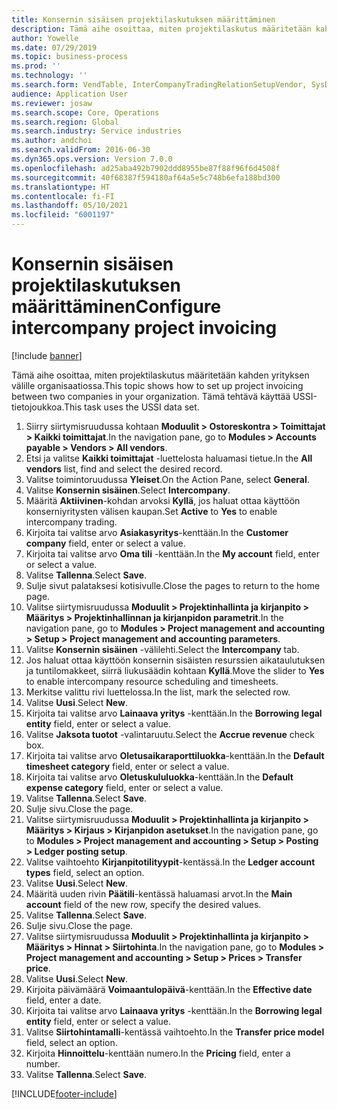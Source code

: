 ```yaml
---
title: Konsernin sisäisen projektilaskutuksen määrittäminen
description: Tämä aihe osoittaa, miten projektilaskutus määritetään kahden yrityksen välille organisaatiossa.
author: Yowelle
ms.date: 07/29/2019
ms.topic: business-process
ms.prod: ''
ms.technology: ''
ms.search.form: VendTable, InterCompanyTradingRelationSetupVendor, SysDataAreaSelectLookup, ProjParameters, ProjPosting, ProjTransferPrice
audience: Application User
ms.reviewer: josaw
ms.search.scope: Core, Operations
ms.search.region: Global
ms.search.industry: Service industries
ms.author: andchoi
ms.search.validFrom: 2016-06-30
ms.dyn365.ops.version: Version 7.0.0
ms.openlocfilehash: ad25aba492b7902ddd8955be87f88f96f6d4508f
ms.sourcegitcommit: 40f68387f594180af64a5e5c748b6efa188bd300
ms.translationtype: HT
ms.contentlocale: fi-FI
ms.lasthandoff: 05/10/2021
ms.locfileid: "6001197"
---
```

# <a name="configure-intercompany-project-invoicing"></a><span data-ttu-id="4c8c9-103">Konsernin sisäisen projektilaskutuksen määrittäminen</span><span class="sxs-lookup"><span data-stu-id="4c8c9-103">Configure intercompany project invoicing</span></span>

[!include [banner](../../includes/banner.md)]

<span data-ttu-id="4c8c9-104">Tämä aihe osoittaa, miten projektilaskutus määritetään kahden yrityksen välille organisaatiossa.</span><span class="sxs-lookup"><span data-stu-id="4c8c9-104">This topic shows how to set up project invoicing between two companies in your organization.</span></span> <span data-ttu-id="4c8c9-105">Tämä tehtävä käyttää USSI-tietojoukkoa.</span><span class="sxs-lookup"><span data-stu-id="4c8c9-105">This task uses the USSI data set.</span></span>

1. <span data-ttu-id="4c8c9-106">Siirry siirtymisruudussa kohtaan **Moduulit > Ostoreskontra > Toimittajat > Kaikki toimittajat**.</span><span class="sxs-lookup"><span data-stu-id="4c8c9-106">In the navigation pane, go to **Modules > Accounts payable > Vendors > All vendors**.</span></span>
2. <span data-ttu-id="4c8c9-107">Etsi ja valitse **Kaikki toimittajat** -luettelosta haluamasi tietue.</span><span class="sxs-lookup"><span data-stu-id="4c8c9-107">In the **All vendors** list, find and select the desired record.</span></span>
3. <span data-ttu-id="4c8c9-108">Valitse toimintoruudussa **Yleiset**.</span><span class="sxs-lookup"><span data-stu-id="4c8c9-108">On the Action Pane, select **General**.</span></span>
4. <span data-ttu-id="4c8c9-109">Valitse **Konsernin sisäinen**.</span><span class="sxs-lookup"><span data-stu-id="4c8c9-109">Select **Intercompany**.</span></span>
5. <span data-ttu-id="4c8c9-110">Määritä **Aktiivinen**-kohdan arvoksi **Kyllä**, jos haluat ottaa käyttöön konserniyritysten välisen kaupan.</span><span class="sxs-lookup"><span data-stu-id="4c8c9-110">Set **Active** to **Yes** to enable intercompany trading.</span></span>
6. <span data-ttu-id="4c8c9-111">Kirjoita tai valitse arvo **Asiakasyritys**-kenttään.</span><span class="sxs-lookup"><span data-stu-id="4c8c9-111">In the **Customer company** field, enter or select a value.</span></span>
7. <span data-ttu-id="4c8c9-112">Kirjoita tai valitse arvo **Oma tili** -kenttään.</span><span class="sxs-lookup"><span data-stu-id="4c8c9-112">In the **My account** field, enter or select a value.</span></span>
8. <span data-ttu-id="4c8c9-113">Valitse **Tallenna**.</span><span class="sxs-lookup"><span data-stu-id="4c8c9-113">Select **Save**.</span></span>
9. <span data-ttu-id="4c8c9-114">Sulje sivut palataksesi kotisivulle.</span><span class="sxs-lookup"><span data-stu-id="4c8c9-114">Close the pages to return to the home page.</span></span>
10. <span data-ttu-id="4c8c9-115">Valitse siirtymisruudussa **Moduulit > Projektinhallinta ja kirjanpito > Määritys > Projektinhallinnan ja kirjanpidon parametrit**.</span><span class="sxs-lookup"><span data-stu-id="4c8c9-115">In the navigation pane, go to **Modules > Project management and accounting > Setup > Project management and accounting parameters**.</span></span>
11. <span data-ttu-id="4c8c9-116">Valitse **Konsernin sisäinen** -välilehti.</span><span class="sxs-lookup"><span data-stu-id="4c8c9-116">Select the **Intercompany** tab.</span></span>
12. <span data-ttu-id="4c8c9-117">Jos haluat ottaa käyttöön konsernin sisäisten resurssien aikataulutuksen ja tuntilomakkeet, siirrä liukusäädin kohtaan **Kyllä**.</span><span class="sxs-lookup"><span data-stu-id="4c8c9-117">Move the slider to **Yes** to enable intercompany resource scheduling and timesheets.</span></span>
13. <span data-ttu-id="4c8c9-118">Merkitse valittu rivi luettelossa.</span><span class="sxs-lookup"><span data-stu-id="4c8c9-118">In the list, mark the selected row.</span></span>
14. <span data-ttu-id="4c8c9-119">Valitse **Uusi**.</span><span class="sxs-lookup"><span data-stu-id="4c8c9-119">Select **New**.</span></span>
15. <span data-ttu-id="4c8c9-120">Kirjoita tai valitse arvo **Lainaava yritys** -kenttään.</span><span class="sxs-lookup"><span data-stu-id="4c8c9-120">In the **Borrowing legal entity** field, enter or select a value.</span></span>
16. <span data-ttu-id="4c8c9-121">Valitse **Jaksota tuotot** -valintaruutu.</span><span class="sxs-lookup"><span data-stu-id="4c8c9-121">Select the **Accrue revenue** check box.</span></span>
17. <span data-ttu-id="4c8c9-122">Kirjoita tai valitse arvo **Oletusaikaraporttiluokka**-kenttään.</span><span class="sxs-lookup"><span data-stu-id="4c8c9-122">In the **Default timesheet category** field, enter or select a value.</span></span>
18. <span data-ttu-id="4c8c9-123">Kirjoita tai valitse arvo **Oletuskululuokka**-kenttään.</span><span class="sxs-lookup"><span data-stu-id="4c8c9-123">In the **Default expense category** field, enter or select a value.</span></span>
19. <span data-ttu-id="4c8c9-124">Valitse **Tallenna**.</span><span class="sxs-lookup"><span data-stu-id="4c8c9-124">Select **Save**.</span></span>
20. <span data-ttu-id="4c8c9-125">Sulje sivu.</span><span class="sxs-lookup"><span data-stu-id="4c8c9-125">Close the page.</span></span>
21. <span data-ttu-id="4c8c9-126">Valitse siirtymisruudussa **Moduulit > Projektinhallinta ja kirjanpito > Määritys > Kirjaus > Kirjanpidon asetukset**.</span><span class="sxs-lookup"><span data-stu-id="4c8c9-126">In the navigation pane, go to **Modules > Project management and accounting > Setup > Posting > Ledger posting setup**.</span></span>
22. <span data-ttu-id="4c8c9-127">Valitse vaihtoehto **Kirjanpitotilityypit**-kentässä.</span><span class="sxs-lookup"><span data-stu-id="4c8c9-127">In the **Ledger account types** field, select an option.</span></span>
23. <span data-ttu-id="4c8c9-128">Valitse **Uusi**.</span><span class="sxs-lookup"><span data-stu-id="4c8c9-128">Select **New**.</span></span>
24. <span data-ttu-id="4c8c9-129">Määritä uuden rivin **Päätili**-kentässä haluamasi arvot.</span><span class="sxs-lookup"><span data-stu-id="4c8c9-129">In the **Main account** field of the new row, specify the desired values.</span></span>
25. <span data-ttu-id="4c8c9-130">Valitse **Tallenna**.</span><span class="sxs-lookup"><span data-stu-id="4c8c9-130">Select **Save**.</span></span>
26. <span data-ttu-id="4c8c9-131">Sulje sivu.</span><span class="sxs-lookup"><span data-stu-id="4c8c9-131">Close the page.</span></span>
27. <span data-ttu-id="4c8c9-132">Valitse siirtymisruudussa **Moduulit > Projektinhallinta ja kirjanpito > Määritys > Hinnat > Siirtohinta**.</span><span class="sxs-lookup"><span data-stu-id="4c8c9-132">In the navigation pane, go to **Modules > Project management and accounting > Setup > Prices > Transfer price**.</span></span>
28. <span data-ttu-id="4c8c9-133">Valitse **Uusi**.</span><span class="sxs-lookup"><span data-stu-id="4c8c9-133">Select **New**.</span></span>
29. <span data-ttu-id="4c8c9-134">Kirjoita päivämäärä **Voimaantulopäivä**-kenttään.</span><span class="sxs-lookup"><span data-stu-id="4c8c9-134">In the **Effective date** field, enter a date.</span></span>
30. <span data-ttu-id="4c8c9-135">Kirjoita tai valitse arvo **Lainaava yritys** -kenttään.</span><span class="sxs-lookup"><span data-stu-id="4c8c9-135">In the **Borrowing legal entity** field, enter or select a value.</span></span>
31. <span data-ttu-id="4c8c9-136">Valitse **Siirtohintamalli**-kentässä vaihtoehto.</span><span class="sxs-lookup"><span data-stu-id="4c8c9-136">In the **Transfer price model** field, select an option.</span></span>
32. <span data-ttu-id="4c8c9-137">Kirjoita **Hinnoittelu**-kenttään numero.</span><span class="sxs-lookup"><span data-stu-id="4c8c9-137">In the **Pricing** field, enter a number.</span></span>
33. <span data-ttu-id="4c8c9-138">Valitse **Tallenna**.</span><span class="sxs-lookup"><span data-stu-id="4c8c9-138">Select **Save**.</span></span>



[!INCLUDE[footer-include](../../includes/footer-banner.md)]